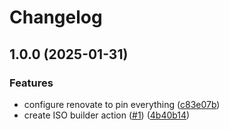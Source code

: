 # Changelog

## 1.0.0 (2025-01-31)


### Features

* configure renovate to pin everything ([c83e07b](https://github.com/ublue-os/bootc-image-builder-action/commit/c83e07b65e6432a83df64d152c32bdc58672d876))
* create ISO builder action ([#1](https://github.com/ublue-os/bootc-image-builder-action/issues/1)) ([4b40b14](https://github.com/ublue-os/bootc-image-builder-action/commit/4b40b141675d839ac01f616e1f36266d819284b2))
